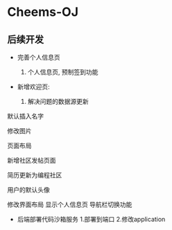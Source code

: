 # Cheems-OJ

## 后续开发

- 完善个人信息页
  1. 个人信息页, 预制签到功能 

- 新增欢迎页:

  1.  解决问题的数据源更新



默认插入名字

修改图片

页面布局

新增社区发帖页面 

简历更新为编程社区

用户的默认头像



修改界面布局
  显示个人信息页
  导航栏切换功能



- 后端部署代码沙箱服务
    1.部署到端口
    2.修改application
